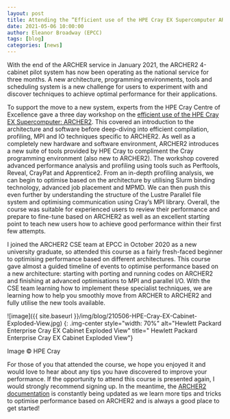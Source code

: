 ```yaml
---
layout: post
title: Attending the “Efficient use of the HPE Cray EX Supercomputer ARCHER2” course
date: 2021-05-06 10:00:00
author: Eleanor Broadway (EPCC)
tags: [blog] 
categories: [news]
---
```



With the end of the ARCHER service in January 2021, the ARCHER2 4-cabinet pilot system has now been operating as the national service for three months. A new architecture, programming environments, tools and scheduling system is a new challenge for users to experiment with and discover techniques to achieve optimal performance for their applications. 

To support the move to a new system, experts from the HPE Cray Centre of Excellence gave a three day workshop on the [efficient use of the HPE Cray EX Supercomputer: ARCHER2](https://www.archer2.ac.uk/training/courses/210420-efficient-use/). This covered an introduction to the architecture and software before deep-diving into efficient compilation, profiling, MPI and IO techniques specific to ARCHER2. As well as a completely new hardware and software environment, ARCHER2 introduces a new suite of tools provided by HPE Cray to compliment the Cray programming environment (also new to ARCHER2). The workshop covered advanced performance analysis and profiling using tools such as Perftools, Reveal, CrayPat and Apprentice2. From an in-depth profiling analysis, we can begin to optimise based on the architecture by utilising Slurm binding technology, advanced job placement and MPMD. We can then push this even further by understanding the structure of the Lustre Parallel file system and optimising communication using Cray’s MPI library. Overall, the course was suitable for experienced users to review their performance and prepare to fine-tune based on ARCHER2 as well as an excellent starting point to teach new users how to achieve good performance within their first few attempts.

I joined the ARCHER2 CSE team at EPCC in October 2020 as a new university graduate, so attended this course as a fairly fresh-faced beginner to optimising performance based on different architectures. This course gave almost a guided timeline of events to optimise performance based on a new architecture: starting with porting and running codes on ARCHER2 and finishing at advanced optimisations to MPI and parallel I/O. With the CSE team learning how to implement these specialist techniques, we are learning how to help you smoothly move from ARCHER to ARCHER2 and fully utilise the new tools available. 






![image]({{ site.baseurl }}/img/blog/210506-HPE-Cray-EX-Cabinet-Exploded-View.jpg)
{: .img-center style="width: 70%" 
alt="Hewlett Packard Enterprise Cray EX Cabinet Exploded View" 
title=" Hewlett Packard Enterprise Cray EX Cabinet Exploded View"}



Image &#169; HPE Cray



For those of you that attended the course, we hope you enjoyed it and would love to hear about any tips you have discovered to improve your performance. If the opportunity to attend this course is presented again, I would strongly recommend signing up. In the meantime, the [ARCHER2 documentation](https://docs.archer2.ac.uk/) is constantly being updated as we learn more tips and tricks to optimise performance based on ARCHER2 and is always a good place to get started!  